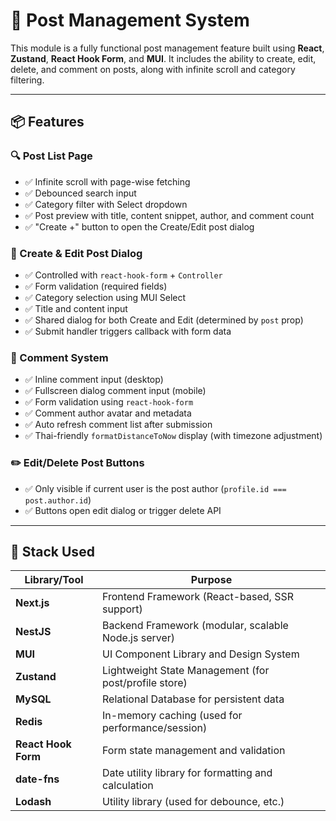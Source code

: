 # 📝 Post Management System

This module is a fully functional post management feature built using **React**, **Zustand**, **React Hook Form**, and **MUI**. It includes the ability to create, edit, delete, and comment on posts, along with infinite scroll and category filtering.

---

## 📦 Features

### 🔍 Post List Page
- ✅ Infinite scroll with page-wise fetching
- ✅ Debounced search input
- ✅ Category filter with Select dropdown
- ✅ Post preview with title, content snippet, author, and comment count
- ✅ "Create +" button to open the Create/Edit post dialog

### 🧾 Create & Edit Post Dialog
- ✅ Controlled with `react-hook-form` + `Controller`
- ✅ Form validation (required fields)
- ✅ Category selection using MUI Select
- ✅ Title and content input
- ✅ Shared dialog for both Create and Edit (determined by `post` prop)
- ✅ Submit handler triggers callback with form data

### 💬 Comment System
- ✅ Inline comment input (desktop)
- ✅ Fullscreen dialog comment input (mobile)
- ✅ Form validation using `react-hook-form`
- ✅ Comment author avatar and metadata
- ✅ Auto refresh comment list after submission
- ✅ Thai-friendly `formatDistanceToNow` display (with timezone adjustment)

### ✏️ Edit/Delete Post Buttons
- ✅ Only visible if current user is the post author (`profile.id === post.author.id`)
- ✅ Buttons open edit dialog or trigger delete API

---

## 🧱 Stack Used

| Library/Tool          | Purpose                                               |
|-----------------------|-------------------------------------------------------|
| **Next.js**           | Frontend Framework (React-based, SSR support)         |
| **NestJS**            | Backend Framework (modular, scalable Node.js server) |
| **MUI**               | UI Component Library and Design System                |
| **Zustand**           | Lightweight State Management (for post/profile store) |
| **MySQL**             | Relational Database for persistent data               |
| **Redis**             | In-memory caching (used for performance/session)      |
| **React Hook Form**   | Form state management and validation                  |
| **date-fns**          | Date utility library for formatting and calculation   |
| **Lodash**            | Utility library (used for debounce, etc.)             |
